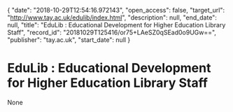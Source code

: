 {
  "date": "2018-10-29T12:54:16.972143", 
  "open_access": false, 
  "target_url": "http://www.tay.ac.uk/edulib/index.html", 
  "description": null, 
  "end_date": null, 
  "title": "EduLib : Educational Development for Higher Education Library Staff", 
  "record_id": "20181029T125416/or75+LAeSZ0qSEad0o9UGw==", 
  "publisher": "tay.ac.uk", 
  "start_date": null
}

# EduLib : Educational Development for Higher Education Library Staff

None